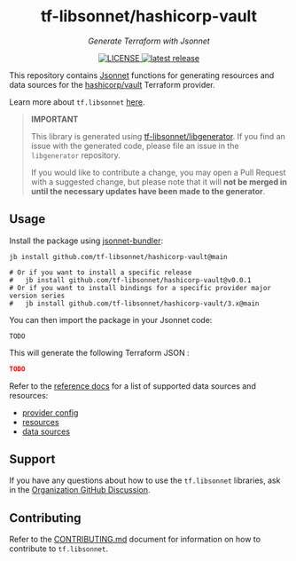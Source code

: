 <h1 align="center">tf-libsonnet/hashicorp-vault</h1>

<p align="center">
  <em>Generate Terraform with Jsonnet</em>
</p>

<p align="center">
  <a href="https://github.com/tf-libsonnet/hashicorp-vault/blob/main/LICENSE">
    <img alt="LICENSE" src="https://img.shields.io/github/license/tf-libsonnet/hashicorp-vault?style=for-the-badge">
  </a>
  <a href="https://github.com/tf-libsonnet/hashicorp-vault/releases/latest">
    <img alt="latest release" src="https://img.shields.io/github/v/release/tf-libsonnet/hashicorp-vault?style=for-the-badge">
  </a>
</p>

This repository contains [Jsonnet](https://jsonnet.org/) functions for generating resources and data sources for the
[hashicorp/vault](https://registry.terraform.io/providers/hashicorp/vault) Terraform provider.

Learn more about `tf.libsonnet` [here](https://docs.tflibsonnet.com/).

> **IMPORTANT**
>
> This library is generated using [tf-libsonnet/libgenerator](https://github.com/tf-libsonnet/libgenerator). If you find
> an issue with the generated code, please file an issue in the `libgenerator` repository.
>
> If you would like to contribute a change, you may open a Pull Request with a suggested change, but please note that it
> will **not be merged in until the necessary updates have been made to the generator**.


## Usage

Install the package using [jsonnet-bundler](https://github.com/jsonnet-bundler/jsonnet-bundler):

```
jb install github.com/tf-libsonnet/hashicorp-vault@main

# Or if you want to install a specific release
#   jb install github.com/tf-libsonnet/hashicorp-vault@v0.0.1
# Or if you want to install bindings for a specific provider major version series
#   jb install github.com/tf-libsonnet/hashicorp-vault/3.x@main
```

You can then import the package in your Jsonnet code:

```jsonnet
TODO
```

This will generate the following Terraform JSON :

```json
TODO
```

Refer to the [reference docs](/docs/3.x/README.md) for a list of supported data sources and resources:

- [provider config](/docs/3.x/provider.md)
- [resources](/docs/3.x/README.md)
- [data sources](/docs/3.x/data/index.md)


## Support

If you have any questions about how to use the `tf.libsonnet` libraries, ask in the [Organization GitHub
Discussion](https://github.com/orgs/tf-libsonnet/discussions).


## Contributing

Refer to the [CONTRIBUTING.md](/CONTRIBUTING.md) document for information on how to contribute to `tf.libsonnet`.
